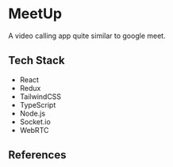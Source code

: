 # MeetUp

A video calling app quite similar to google meet.

## Tech Stack

- React
- Redux
- TailwindCSS
- TypeScript
- Node.js
- Socket.io
- WebRTC

## References
